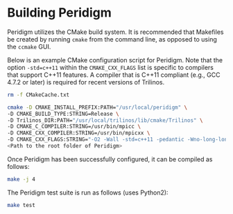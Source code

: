 # Building Peridigm

Peridigm utilizes the CMake build system. It is recommended that Makefiles be created by running `cmake` from the command line, as opposed to using the `ccmake` GUI.

Below is an example CMake configuration script for Peridigm. Note that the option `-std=c++11` within the `CMAKE_CXX_FLAGS` list is specific to compilers that support C++11 features. A compiler that is C++11 compliant (e.g., GCC 4.7.2 or later) is required for recent versions of Trilinos.

```bash
rm -f CMakeCache.txt

cmake -D CMAKE_INSTALL_PREFIX:PATH="/usr/local/peridigm" \
-D CMAKE_BUILD_TYPE:STRING=Release \
-D Trilinos_DIR:PATH="/usr/local/trilinos/lib/cmake/Trilinos" \
-D CMAKE_C_COMPILER:STRING=/usr/bin/mpicc \
-D CMAKE_CXX_COMPILER:STRING=/usr/bin/mpicxx \
-D CMAKE_CXX_FLAGS:STRING="-O2 -Wall -std=c++11 -pedantic -Wno-long-long -ftrapv -Wno-deprecated" \
<Path to the root folder of Peridigm>
```

Once Peridigm has been successfully configured, it can be compiled as follows:

```bash
make -j 4
```

The Peridigm test suite is run as follows (uses Python2):

```bash
make test
```
